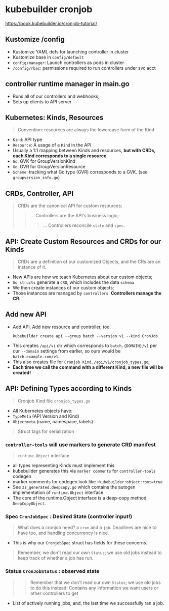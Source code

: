# kubebuilder cronjob
https://book.kubebuilder.io/cronjob-tutorial/

## Kustomize /config
- Kustomize YAML defs for launching controller in cluster
- Kustomize base in `config/default`
- `config/manager`: Launch controllers as pods in cluster
- `/config/rbac`: permissions required to run controllers under svc acct

## controller runtime manager in main.go
- Runs all of our controllers and webhooks;
- Sets up clients to API server

## Kubernetes: Kinds, Resources
> Convention: resources are always the lowercase form of the Kind

- `Kind`: API type
- `Resource`: A usage of a `Kind` in the API
- Usually a 1:1 mapping between Kinds and resources, **but with CRDs, each Kind corresponds to a single resource**
- `Go`: GVK for GroupVersionKind
- `Go`: GVR for GroupVersionResource
- `Scheme`: tracking what Go type (GVR) corresponds to a GVK. (see `groupversion_info.go`)

## CRDs, Controller, API
> CRDs are the canonical API for custom resources;
>> ... Controllers are the API's business logic;
>>> ... Controllers reconcile `state` and `spec`.
## API: Create Custom Resources and CRDs for our Kinds
> CRDs are a definition of our customized Objects, and the CRs are an instance of it.
- New APIs are how we teach Kubernetes about our custom objects;
- `Go structs` generate a `CRD`, which includes the data `schema`
- We then create instances of our custom objects;
- Those instances are managed by `controllers`. **Controllers manage the CR.**

## Add new API

- Add API. Add new resource and controller, too.
  ```
  kubebuilder create api --group batch --version v1 --kind CronJob
  ```
- This creates `/api/vi` dir which corresponds to `batch.{DOMAIN}/v1` per our `--domain` settings from earlier, so ours would be `batch.example.com/v1`.
- This also creates file for `Cronjob Kind`, `/api/v1/cronjob_types.go`;
- **Each time we call the command with a different Kind, a new file will be created!**

## API: Defining Types according to Kinds

> Cronjob Kind file `cronjob_types.go`

- All Kubernetes objects have:
- `TypeMeta` (API Version and Kind)
- `Objectmeta` (name, namespace, labels)

> Struct tags for serialization

### `controller-tools` will use markers to generate CRD manifest
> `runtime.Object` interface
- all types representing Kinds must implement this
- kubebuilder generates this via `marker comments` for `controller-tools` codegen
- marker comments for codegen look like `+kubebuilder:object:root=true`
- See `zz_generated.deepcopy.go` which contains the autogen implementation of `runtime.Object` interface.
- The core of the runtime.Object interface is a deep-copy method, `DeepCopyObject`.


### Spec `CronJobSpec` : Desired State (controller input!)
> What does a cronjob need? a `cron` and a `job`. Deadlines are nice to have too, and handling concurrency is nice. 
- This is why our `CronjobSpec` struct has fields for these concerns.

> Remember, we don't read our own `Status`; we use old jobs instead to keep track of whether a job has run.

### Status `CronJobStatus` : observed state
>> Remember that we don't read our own `Status`; we use old jobs to do this instead.
> Contains any information we want users or other controllers to get

- List of actively running jobs, and, the last time we successfully ran a job.

